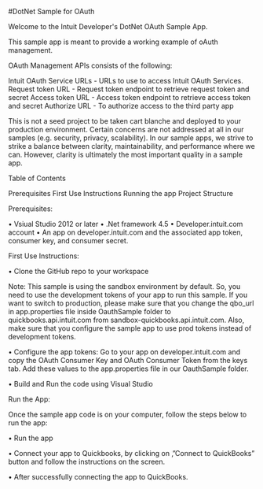 #DotNet Sample for OAuth

Welcome to the Intuit Developer's DotNet OAuth Sample App.

This sample app is meant to provide a working example of oAuth management.

OAuth Management APIs consists of the following:

Intuit OAuth Service URLs - URLs to use to access Intuit OAuth Services. Request token URL - Request token endpoint to retrieve request token and secret Access token URL - Access token endpoint to retrieve access token and secret Authorize URL - To authorize access to the third party app

This is not a seed project to be taken cart blanche and deployed to your production environment. Certain concerns are not addressed at all in our samples (e.g. security, privacy, scalability). In our sample apps, we strive to strike a balance between clarity, maintainability, and performance where we can. However, clarity is ultimately the most important quality in a sample app.

Table of Contents

Prerequisites
First Use Instructions
Running the app
Project Structure

Prerequisites:

• Vsiual Studio 2012 or later
• .Net framework 4.5
• Developer.intuit.com account
• An app on developer.intuit.com and the associated app token, consumer key, and consumer secret.

First Use Instructions:

• Clone the GitHub repo to your workspace

Note: This sample is using the sandbox environment by default. So, you need to use the development tokens of your app to run this sample. If you want to switch to production, please make sure that you change the qbo_url in app.properties file inside OauthSample folder to quickbooks.api.intuit.com from sandbox-quickbooks.api.intuit.com. Also, make sure that you configure the sample app to use prod tokens instead of development tokens.

• Configure the app tokens: Go to your app on developer.intuit.com and copy the OAuth Consumer Key and OAuth Consumer Token from the keys tab. Add these values to the app.properties file in our OauthSample folder.

• Build and Run the code using Visual Studio

Run the App:

Once the sample app code is on your computer, follow the steps below to run the app:

• Run the app

• Connect your app to Quickbooks, by clicking on ‚”Connect to QuickBooks” button and follow the instructions on the screen.

• After successfully connecting the app to QuickBooks.

